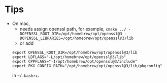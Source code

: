 # Tips
* On mac, 
    * needs assign openssl path, for example, `cmake ../ -DOPENSSL_ROOT_DIR=/opt/homebrew/opt/openssl@3 -DOPENSSL_LIBRARIES=/opt/homebrew/opt/openssl@3/lib`
    * or add 
    ```
    export OPENSSL_ROOT_DIR=/opt/homebrew/opt/openssl@3/lib
    export LDFLAGS="-L/opt/homebrew/opt/openssl@3/lib"
    export CPPFLAGS="-I/opt/homebrew/opt/openssl@3/include"
    export PKG_CONFIG_PATH="/opt/homebrew/opt/openssl@3/lib/pkgconfig"
    ```
    in `~/.bashrc`.
